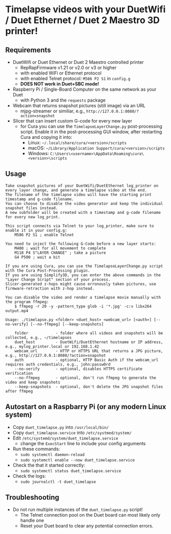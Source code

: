 # Timelapse videos with your DuetWifi / Duet Ethernet / Duet 2 Maestro 3D printer!

## Requirements

  * DuetWifi or Duet Ethernet or Duet 2 Maestro controlled printer
    - RepRapFirmware v1.21 or v2.0 or v3 or higher
    - with enabled WiFi or Ethernet protocol
    - with enabled Telnet protocol: `M586 P2 S1` in `config.g`
    - **DOES NOT work in Duet+SBC mode!**
  * Raspberry Pi / Single-Board Computer on the same network as your Duet
    - with Python 3 and the `requests` package
  * Webcam that returns snapshot pictures (still image) via an URL
    - mjpg-streamer or similiar, e.g., `http://127.0.0.1:8080/?action=snapshot`
  * Slicer that can insert custom G-code for every new layer
    - for Cura you can use the `TimelapseLayerChange.py` post-processing script. Enable it in the post-processing GUI window, after restarting Cura and copying it into:
      - Linux: `~/.local/share/cura/<version>/scripts`
      - macOS: `~/Library/Application Support/cura/<version>/scripts`
      - Windows: `C:\Users\<username>\AppData\Roaming\cura\<version>\scripts`

## Usage
```
Take snapshot pictures of your DuetWifi/DuetEthernet log_printer on every layer change, and generate a timelapse video at the end.
The filename of the timelapse video will have the starting print timestamp and g-code filename.
You can choose to disable the video generator and keep the individual snapshot files instead.
A new subfolder will be created with a timestamp and g-code filename for every new log_print.

This script connects via Telnet to your log_printer, make sure to enable it in your config.g:
    M586 P2 S1 ; enable Telnet

You need to inject the following G-Code before a new layer starts:
    M400 ; wait for all movement to complete
    M118 P4 S"LAYER CHANGE" ; take a picture
    G4 P500 ; wait a bit

If you are using Cura, you can use the TimelapseLayerChange.py script with the Cura Post-Processing plugin.
If you are using Simplify3D, you can enter the above commands in the "Layer Change Script" section of your process.
Slicer-generated z-hops might cause erronously taken pictures, use firmware-retraction with z-hop instead.

You can disable the video and render a timelapse movie manually with the program ffmpeg:
    $ ffmpeg -r 20 -y -pattern_type glob -i '*.jpg' -c:v libx264 output.mp4

Usage: ./timelapse.py <folder> <duet_host> <webcam_url> [<auth>] [--no-verify] [--no-ffmpeg] [--keep-snapshots]

    folder            - folder where all videos and snapshots will be collected, e.g., ~/timelapses
    duet_host         - DuetWifi/DuetEthernet hostname or IP address, e.g., mylog_printer.local or 192.168.1.42
    webcam_url        - HTTP or HTTPS URL that returns a JPG picture, e.g., http://127.0.0.1:8080/?action=snapshot
    auth              - optional, HTTP Basic Auth if the webcam_url requires auth credentials, e.g., john:passw0rd
    --no-verify       - optional, disables HTTPS certificate verification
    --no-ffmpeg       - optional, don't run ffmpeg to generate the video and keep snapshots
    --keep-snapshots  - optional, don't delete the JPG snapshot files after ffmpeg
```

## Autostart on a Raspbarry Pi (or any modern Linux system)

* Copy `duet_timelapse.py` into `/usr/local/bin/`
* Copy `duet_timelapse.service` into `/etc/systmed/system/`
* Edit `/etc/systemd/system/duet_timelapse.service`
  - change the `ExecStart` line to include your config arguments
* Run these commands:
  - `sudo systemctl daemon-reload`
  - `sudo systemctl enable --now duet_timelapse.service`
* Check the that it started correctly:
  - `sudo systemctl status duet_timelapse.service`
* Check the logs:
  - `sudo journalctl -t duet_timelapse`

## Troubleshooting

* Do not run multiple instances of the `duet_timelapse.py` script!
  - The Telnet connection pool on the Duet board can most likely only handle one
  - Reset your Duet board to clear any potential connection errors.
